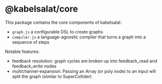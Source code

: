 # @kabelsalat/core

This package contains the core components of kabelsalat:

- `graph.js` a configurable DSL to create graphs
- `compiler.js` a language-agnostic compiler that turns a graph into a sequence of steps

Notable features:

- feedback resolution: graph cycles are broken up into feedback_read and feedback_write nodes
- multichannel-expansion: Passing an Array (or poly node) to an input will split the graph (similar to SuperCollider)

